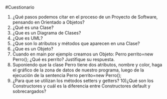 #Cuestionario
1) ¿Qué pasos podemos citar en el proceso de un Proyecto de Software,
pensando en Orientado a Objetos?
2) ¿Qué es una Clase?
3) ¿Que es un Diagrama de Clases?
4) ¿Que es UML?
5) ¿Que son lo atributos y métodos que aparecen en una Clase?
6) ¿Que es un Objeto?
7) Cuando en main por ejemplo creamos un Objeto: Perro perrito=new Perro();
¿Qué es perrito? Justifique su respuesta.
8) Suponiendo que la clase Perro tiene dos atributos, nombre y color, haga el
gráfico de la zona de datos de nuestro programa, luego de la ejecución de la
sentencia Perro perrito=new Perro();
9) ¿Para que se utilizan los métodos setters y getters?
10)¿Qué son los Constructores y cuál es la diferencia entre Constructores
default y sobrecargados?